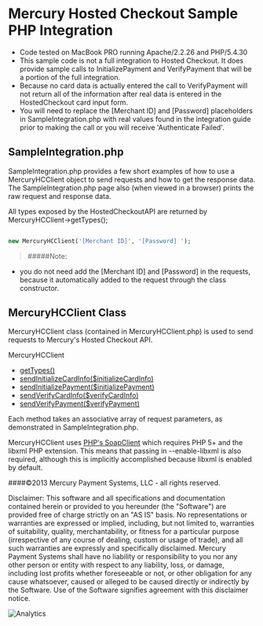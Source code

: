 Mercury Hosted Checkout Sample PHP Integration
==============================================

* Code tested on MacBook PRO running Apache/2.2.26 and PHP/5.4.30
* This sample code is not a full integration to Hosted Checkout.  It does provide sample calls to InitializePayment and VerifyPayment that will be a portion of the full integration.
* Because no card data is actually entered the call to VerifyPayment will not return all of the information after real data is entered in the HostedCheckout card input form.
* You will need to replace the [Merchant ID] and [Password] placeholders in SampleIntegration.php with real values found in the integration guide prior to making the call or you will receive 'Authenticate Failed'.

## SampleIntegration.php

SampleIntegration.php provides a few short examples of how to use a MercuryHCClient object to send requests and how to get the response data. The SampleIntegration.php page also (when viewed in a browser) prints the raw request and response data.

All types exposed by the HostedCheckoutAPI are returned by MercuryHCClient->getTypes();

```php

new MercuryHCClient('[Merchant ID]', '[Password] ');

```

> #####Note:
* you do not need add the [Merchant ID] and [Password] in the requests, because it automatically added to the request through the class constructor.

## MercuryHCClient Class

MercuryHCClient class (contained in MercuryHCClient.php) is used to send requests to Mercury's Hosted Checkout API.

MercuryHCClient
 - [getTypes()](https://hc.mercurycert.net/hcws/HCService.asmx?WSDL)
 - [sendInitializeCardInfo($initializeCardInfo)](https://hc.mercurycert.net/hcws/HCService.asmx?op=InitializeCardInfo)
 - [sendInitializePayment($initializePayment)](https://hc.mercurycert.net/hcws/HCService.asmx?op=InitializePayment)
 - [sendVerifyCardInfo($verifyCardInfo)](https://hc.mercurycert.net/hcws/HCService.asmx?op=VerifyCardInfo)
 - [sendVerifyPayment($verifyPayment)](https://hc.mercurycert.net/hcws/HCService.asmx?op=VerifyPayment)

Each method takes an associative array of request parameters, as demonstrated in SampleIntegration.php.

MercuryHCClient uses [PHP's SoapClient](http://php.net/manual/en/class.soapclient.php) which requires PHP 5+ and the libxml PHP extension. This means that passing in --enable-libxml is also required, although this is implicitly accomplished because libxml is enabled by default.

####©2013 Mercury Payment Systems, LLC - all rights reserved.

Disclaimer:
This software and all specifications and documentation contained herein or provided to you hereunder (the "Software") are provided free of charge strictly on an "AS IS" basis. No representations or warranties are expressed or implied, including, but not limited to, warranties of suitability, quality, merchantability, or fitness for a particular purpose (irrespective of any course of dealing, custom or usage of trade), and all such warranties are expressly and specifically disclaimed. Mercury Payment Systems shall have no liability or responsibility to you nor any other person or entity with respect to any liability, loss, or damage, including lost profits whether foreseeable or not, or other obligation for any cause whatsoever, caused or alleged to be caused directly or indirectly by the Software. Use of the Software signifies agreement with this disclaimer notice.

![Analytics](https://ga-beacon.appspot.com/UA-60858025-28/HostedCheckout.PHP/readme?pixel)
